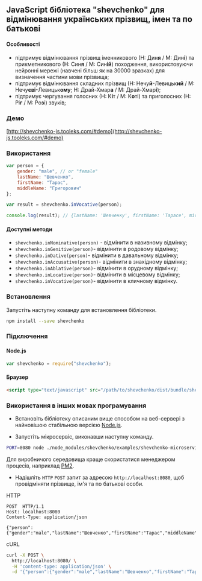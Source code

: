 ## JavaScript бібліотека "shevchenko" для відмінювання українських прізвищ, імен та по батькові

#### Особливості

* підтримує відмінювання прізвищ іменникового (Н: Дин**я** / М: Дин**і**) та прикметникового (Н: Син**я** / М: Син**ій**) походження, використовуючи нейронні мережі (навчені більш як на 30000 зразках) для визначення частини мови прізвища;
* підтримує відмінювання складних прізвищ (Н: Нечу**й**-Левицьк**ий** / М: Нечу**єві**-Левицьк**ому**; Н: Драй-Хмар**а** / М: Драй-Хмар**і**);
* підтримує чергування голосних (Н: К**і**т / М: К**о**ті) та приголосних (Н: Рі**г** / М: Ро**з**і) звуків;

### Демо

[http://shevchenko-js.tooleks.com/#demo](http://shevchenko-js.tooleks.com/#demo)

### Використання

```JavaScript
var person = {
    gender: "male", // or "female"
    lastName: "Шевченко",
    firstName: "Тарас",
    middleName: "Григорович"
};

var result = shevchenko.inVocative(person);

console.log(result); // {lastName: 'Шевченку', firstName: 'Тарасе', middleName: 'Григоровичу'}
```

#### Доступні методи

- `shevchenko.inNominative(person)` - відмінити в називному відмінку;
- `shevchenko.inGenitive(person)`- відмінити в родовому відмінку;
- `shevchenko.inDative(person)`- відмінити в давальному відмінку;
- `shevchenko.inAccusative(person)`- відмінити в знахідному відмінку;
- `shevchenko.inAblative(person)`- відмінити в орудному відмінку;
- `shevchenko.inLocative(person)`- відмінити в місцевому відмінку;
- `shevchenko.inVocative(person)`- відмінити в кличному відмінку.

### Встановлення

Запустіть наступну команду для встановлення бібліотеки.

```bash
npm install --save shevchenko
```

### Підключення

#### Node.js

```JavaScript
var shevchenko = require("shevchenko");
```

#### Браузер

```HTML
<script type="text/javascript" src="/path/to/shevchenko/dist/bundle/shevchenko.min.js"></script>
```

### Використання в інших мовах програмування

* Встановіть бібліотеку описаним вище способом на веб-сервері з найновішою стабільною версією [Node.js](https://nodejs.org).

* Запустіть мікросервіс, виконавши наступну команду.
 
```bash
PORT=8080 node ./node_modules/shevchenko/examples/shevchenko-microservice.js
```

Для виробничого середовища краще скористатися менеджером процесів, наприклад [PM2](http://pm2.keymetrics.io). 

* Надішліть `HTTP` `POST` запит за адресою `http://localhost:8080`, щоб провідміняти прізвище, ім'я та по батькові особи.

HTTP

```HTTP
POST  HTTP/1.1
Host: localhost:8080
Content-Type: application/json

{"person":{"gender":"male","lastName":"Шевченко","firstName":"Тарас","middleName":"Григорович"},"caseName":"vocative"}
```

cURL

```bash
curl -X POST \
  http://localhost:8080/ \
  -H 'content-type: application/json' \
  -d '{"person":{"gender":"male","lastName":"Шевченко","firstName":"Тарас","middleName":"Григорович"},"caseName":"vocative"}'
```
